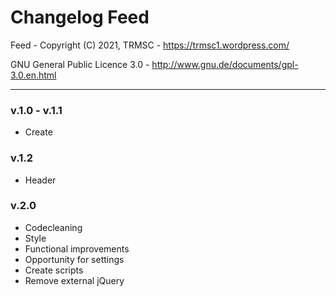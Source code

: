 # Changelog Feed
Feed - Copyright (C) 2021, TRMSC - https://trmsc1.wordpress.com/ 

GNU General Public Licence 3.0 - http://www.gnu.de/documents/gpl-3.0.en.html

------------------

### v.1.0 - v.1.1
- Create

### v.1.2
- Header

### v.2.0
- Codecleaning
- Style
- Functional improvements
- Opportunity for settings
- Create scripts
- Remove external jQuery
